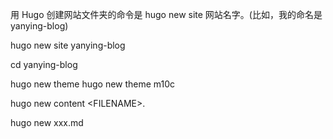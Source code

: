 用 Hugo 创建网站文件夹的命令是 hugo new site 网站名字。(比如，我的命名是 yanying-blog)

hugo new site yanying-blog

cd yanying-blog

hugo new theme <THEMENAME>
hugo new theme m10c


hugo new content <SECTIONNAME>\<FILENAME>.<FORMAT>

hugo new xxx.md
